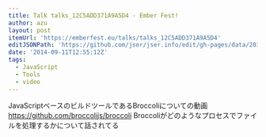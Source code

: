 ```yaml
---
title: Talk talks_12C5ADD371A9A5D4 - Ember Fest!
author: azu
layout: post
itemUrl: 'https://emberfest.eu/talks/talks_12C5ADD371A9A5D4'
editJSONPath: 'https://github.com/jser/jser.info/edit/gh-pages/data/2014/09/index.json'
date: '2014-09-11T12:55:12Z'
tags:
  - JavaScript
  - Tools
  - video
---
```

JavaScriptベースのビルドツールであるBroccoliについての動画
https://github.com/broccolijs/broccoli
Broccoliがどのようなプロセスでファイルを処理するかについて話されてる
